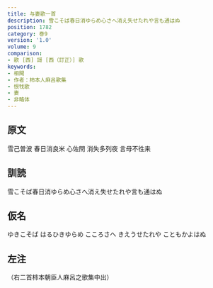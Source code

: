 ```yaml
---
title: 与妻歌一首
description: 雪こそば春日消ゆらめ心さへ消え失せたれや言も通はぬ
position: 1782
category: 巻9
version: '1.0'
volume: 9
comparison:
- 歌 [西] 謌 [西（訂正）] 歌
keywords:
- 相聞
- 作者：柿本人麻呂歌集
- 恨牫歌
- 妻
- 非略体
---
```


## 原文

雪己曽波 春日消良米 心佐閇 消失多列夜 言母不徃来

## 訓読

雪こそば春日消ゆらめ心さへ消え失せたれや言も通はぬ

## 仮名

ゆきこそば はるひきゆらめ こころさへ きえうせたれや こともかよはぬ

## 左注

（右二首柿本朝臣人麻呂之歌集中出）
